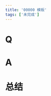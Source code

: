```yaml
---
title: '00000 模板'
tags: ['未完成']
---
```


# Q



# A



# 总结



<script>
  function func() {

  }
  
</script>